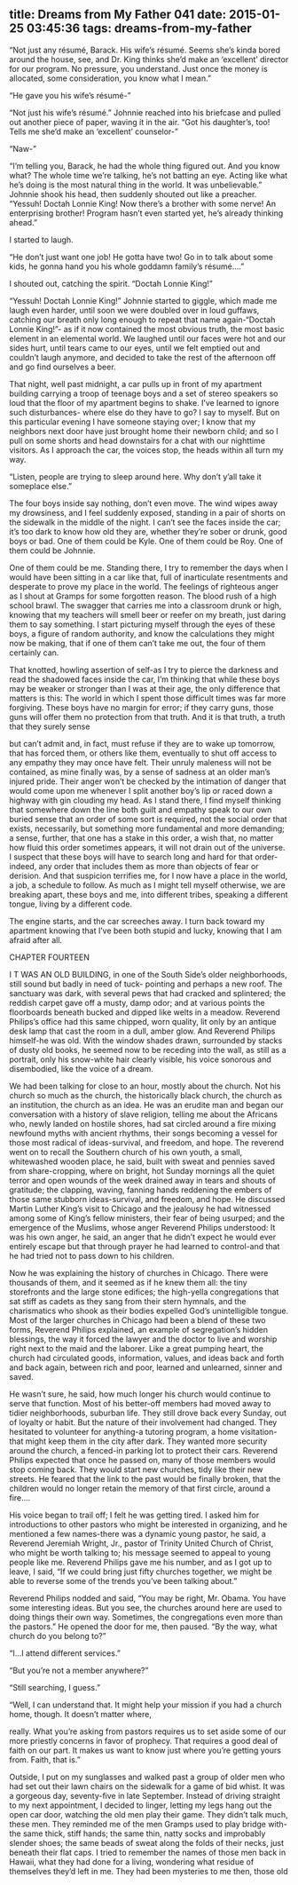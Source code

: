title: Dreams from My Father 041
date: 2015-01-25 03:45:36
tags: dreams-from-my-father
---

“Not just any r&#233;sum&#233;, Barack. His wife’s r&#233;sum&#233;. Seems she’s kinda bored around the house, see, and Dr. King thinks she’d make an ‘excellent’ director for our program. No pressure, you understand. Just once the money is allocated, some consideration, you know what I mean.”

“He gave you his wife’s r&#233;sum&#233;-”

“Not just his wife’s r&#233;sum&#233;.” Johnnie reached into his briefcase and pulled out another piece of paper, waving it in the air. “Got his daughter’s, too! Tells me she’d make an ‘excellent’ counselor-”

“Naw-”

“I’m telling you, Barack, he had the whole thing figured out. And you know what? The whole time we’re talking, he’s not batting an eye. Acting like what he’s doing is the most natural thing in the world. It was unbelievable.” Johnnie shook his head, then suddenly shouted out like a preacher. “Yessuh! Doctah Lonnie King! Now there’s a brother with some nerve! An enterprising brother! Program hasn’t even started yet, he’s already thinking ahead.”

I started to laugh.

“He don’t just want one job! He gotta have two! Go in to talk about some kids, he gonna hand you his whole goddamn family’s r&#233;sum&#233;....”

I shouted out, catching the spirit. “Doctah Lonnie King!”

“Yessuh! Doctah Lonnie King!” Johnnie started to giggle, which made me laugh even harder, until soon we were doubled over in loud guffaws, catching our breath only long enough to repeat that name again-“Doctah Lonnie King!”- as if it now contained the most obvious truth, the most basic element in an elemental world. We laughed until our faces were hot and our sides hurt, until tears came to our eyes, until we felt emptied out and couldn’t laugh anymore, and decided to take the rest of the afternoon off and go find ourselves a beer.

That night, well past midnight, a car pulls up in front of my apartment building carrying a troop of teenage boys and a set of stereo speakers so loud that the floor of my apartment begins to shake. I’ve learned to ignore such disturbances- where else do they have to go? I say to myself. But on this particular evening I have someone staying over; I know that my neighbors next door have just brought home their newborn child; and so I pull on some shorts and head downstairs for a chat with our nighttime visitors. As I approach the car, the voices stop, the heads within all turn my way.

“Listen, people are trying to sleep around here. Why don’t y’all take it someplace else.”

The four boys inside say nothing, don’t even move. The wind wipes away my drowsiness, and I feel suddenly exposed, standing in a pair of shorts on the sidewalk in the middle of the night. I can’t see the faces inside the car; it’s too dark to know how old they are, whether they’re sober or drunk, good boys or bad. One of them could be Kyle. One of them could be Roy. One of them could be Johnnie.

One of them could be me. Standing there, I try to remember the days when I would have been sitting in a car like that, full of inarticulate resentments and desperate to prove my place in the world. The feelings of righteous anger as I shout at Gramps for some forgotten reason. The blood rush of a high school brawl. The swagger that carries me into a classroom drunk or high, knowing that my teachers will smell beer or reefer on my breath, just daring them to say something. I start picturing myself through the eyes of these boys, a figure of random authority, and know the calculations they might now be making, that if one of them can’t take me out, the four of them certainly can.

That knotted, howling assertion of self-as I try to pierce the darkness and read the shadowed faces inside the car, I’m thinking that while these boys may be weaker or stronger than I was at their age, the only difference that matters is this: The world in which I spent those difficult times was far more forgiving. These boys have no margin for error; if they carry guns, those guns will offer them no protection from that truth. And it is that truth, a truth that they surely sense

but can’t admit and, in fact, must refuse if they are to wake up tomorrow, that has forced them, or others like them, eventually to shut off access to any empathy they may once have felt. Their unruly maleness will not be contained, as mine finally was, by a sense of sadness at an older man’s injured pride. Their anger won’t be checked by the intimation of danger that would come upon me whenever I split another boy’s lip or raced down a highway with gin clouding my head. As I stand there, I find myself thinking that somewhere down the line both guilt and empathy speak to our own buried sense that an order of some sort is required, not the social order that exists, necessarily, but something more fundamental and more demanding; a sense, further, that one has a stake in this order, a wish that, no matter how fluid this order sometimes appears, it will not drain out of the universe. I suspect that these boys will have to search long and hard for that order-indeed, any order that includes them as more than objects of fear or derision. And that suspicion terrifies me, for I now have a place in the world, a job, a schedule to follow. As much as I might tell myself otherwise, we are breaking apart, these boys and me, into different tribes, speaking a different tongue, living by a different code.

The engine starts, and the car screeches away. I turn back toward my apartment knowing that I’ve been both stupid and lucky, knowing that I am afraid after all.

CHAPTER FOURTEEN

I T WAS AN OLD BUILDING, in one of the South Side’s older neighborhoods, still sound but badly in need of tuck- pointing and perhaps a new roof. The sanctuary was dark, with several pews that had cracked and splintered; the reddish carpet gave off a musty, damp odor; and at various points the floorboards beneath bucked and dipped like welts in a meadow. Reverend Philips’s office had this same chipped, worn quality, lit only by an antique desk lamp that cast the room in a dull, amber glow. And Reverend Philips himself-he was old. With the window shades drawn, surrounded by stacks of dusty old books, he seemed now to be receding into the wall, as still as a portrait, only his snow-white hair clearly visible, his voice sonorous and disembodied, like the voice of a dream.

We had been talking for close to an hour, mostly about the church. Not his church so much as the church, the historically black church, the church as an institution, the church as an idea. He was an erudite man and began our conversation with a history of slave religion, telling me about the Africans who, newly landed on hostile shores, had sat circled around a fire mixing newfound myths with ancient rhythms, their songs becoming a vessel for those most radical of ideas-survival, and freedom, and hope. The reverend went on to recall the Southern church of his own youth, a small, whitewashed wooden place, he said, built with sweat and pennies saved from share-cropping, where on bright, hot Sunday mornings all the quiet terror and open wounds of the week drained away in tears and shouts of gratitude; the clapping, waving, fanning hands reddening the embers of those same stubborn ideas-survival, and freedom, and hope. He discussed Martin Luther King’s visit to Chicago and the jealousy he had witnessed among some of King’s fellow ministers, their fear of being usurped; and the emergence of the Muslims, whose anger Reverend Philips understood: It was his own anger, he said, an anger that he didn’t expect he would ever entirely escape but that through prayer he had learned to control-and that he had tried not to pass down to his children.

Now he was explaining the history of churches in Chicago. There were thousands of them, and it seemed as if he knew them all: the tiny storefronts and the large stone edifices; the high-yella congregations that sat stiff as cadets as they sang from their stern hymnals, and the charismatics who shook as their bodies expelled God’s unintelligible tongue. Most of the larger churches in Chicago had been a blend of these two forms, Reverend Philips explained, an example of segregation’s hidden blessings, the way it forced the lawyer and the doctor to live and worship right next to the maid and the laborer. Like a great pumping heart, the church had circulated goods, information, values, and ideas back and forth and back again, between rich and poor, learned and unlearned, sinner and saved.

He wasn’t sure, he said, how much longer his church would continue to serve that function. Most of his better-off members had moved away to tidier neighborhoods, suburban life. They still drove back every Sunday, out of loyalty or habit. But the nature of their involvement had changed. They hesitated to volunteer for anything-a tutoring program, a home visitation-that might keep them in the city after dark. They wanted more security around the church, a fenced-in parking lot to protect their cars. Reverend Philips expected that once he passed on, many of those members would stop coming back. They would start new churches, tidy like their new streets. He feared that the link to the past would be finally broken, that the children would no longer retain the memory of that first circle, around a fire....

His voice began to trail off; I felt he was getting tired. I asked him for introductions to other pastors who might be interested in organizing, and he mentioned a few names-there was a dynamic young pastor, he said, a Reverend Jeremiah Wright, Jr., pastor of Trinity United Church of Christ, who might be worth talking to; his message seemed to appeal to young people like me. Reverend Philips gave me his number, and as I got up to leave, I said, “If we could bring just fifty churches together, we might be able to reverse some of the trends you’ve been talking about.”

Reverend Philips nodded and said, “You may be right, Mr. Obama. You have some interesting ideas. But you see, the churches around here are used to doing things their own way. Sometimes, the congregations even more than the pastors.” He opened the door for me, then paused. “By the way, what church do you belong to?”

“I...I attend different services.”

“But you’re not a member anywhere?”

“Still searching, I guess.”

“Well, I can understand that. It might help your mission if you had a church home, though. It doesn’t matter where,

really. What you’re asking from pastors requires us to set aside some of our more priestly concerns in favor of prophecy. That requires a good deal of faith on our part. It makes us want to know just where you’re getting yours from. Faith, that is.”

Outside, I put on my sunglasses and walked past a group of older men who had set out their lawn chairs on the sidewalk for a game of bid whist. It was a gorgeous day, seventy-five in late September. Instead of driving straight to my next appointment, I decided to linger, letting my legs hang out the open car door, watching the old men play their game. They didn’t talk much, these men. They reminded me of the men Gramps used to play bridge with-the same thick, stiff hands; the same thin, natty socks and improbably slender shoes; the same beads of sweat along the folds of their necks, just beneath their flat caps. I tried to remember the names of those men back in Hawaii, what they had done for a living, wondering what residue of themselves they’d left in me. They had been mysteries to me then, those old

